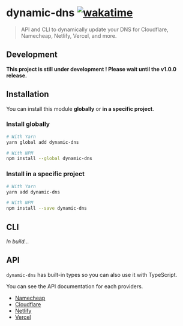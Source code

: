 # dynamic-dns [![wakatime](https://wakatime.com/badge/user/0839e595-e07a-435c-8d59-ed95f2a3d6dd/project/9c25322f-0486-4f84-bb88-086c57a8e56b.svg?style=flat-square)](https://wakatime.com/@Vexcited/projects/ngorfgqkor)

> API and CLI to dynamically update your DNS for Cloudflare, Namecheap, Netlify, Vercel, and more.

## Development

**This project is still under development ! Please wait until the v1.0.0 release.** 
## Installation

You can install this module **globally** or **in a specific project**.

### Install globally

```bash
# With Yarn
yarn global add dynamic-dns

# With NPM
npm install --global dynamic-dns
```

### Install in a specific project
```bash
# With Yarn
yarn add dynamic-dns

# With NPM
npm install --save dynamic-dns
```

## CLI

*In build...*

## API

`dynamic-dns` has built-in types so you can also use it with TypeScript.

You can see the API documentation for each providers.
- [Namecheap](./docs/namecheap.md)
- [Cloudflare](./docs/cloudflare.md)
- [Netlify](./docs/netlify.md)
- [Vercel](./docs/vercel.md)